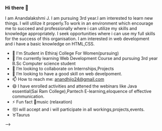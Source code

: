 ### Hi there 👋
I am Anandalakshmi J. I am pursuing 3rd year.I am interested to learn new things. I will utilize it properly.To work in an environment which encourage me to succeed and professionally where i can utilize my skills and knowledge appropriately. I seek opportunities where i can use  my full skills for the success of this organisation. I am interested in web development and i have a basic knowledge on HTML,CSS.


- 🔭  I'm Student in Ethiraj College For Women(pursuing)
- 🌱 I’m currently learning  Web Development Course and pursuing 3rd year B.Sc Computer science student
- 👯 I’m looking to collaborate on  Internships,Projects
- 🤔 I’m looking to have a good skill on web develpoment.
- 📫 How to reach me: anandhijo24@gmail.com
- 😄 I have enrolled activities and attened the webinars like Java essential(Sai Ram College),Pantech E-learning,eloquence of effective communication. 
- ⚡ Fun fact 🎼music (relaxation)
- 🉑I will accept and i will participate in all workings,projects,events.
- ♉Taurus

-->

<!--
**Anandhijo/Anandhijo** is a ✨ _special_ ✨ repository because its `README.md` (this file) appears on your GitHub profile.

Here are some ideas to get you started:

- 🔭 I’m currently working on ...
- 🌱 I’m currently learning ...
- 👯 I’m looking to collaborate on ...
- 🤔 I’m looking for help with ...
- 💬 Ask me about ...
- 📫 How to reach me: ...
- 😄 Pronouns: ...
- ⚡ Fun fact: ...
-->




